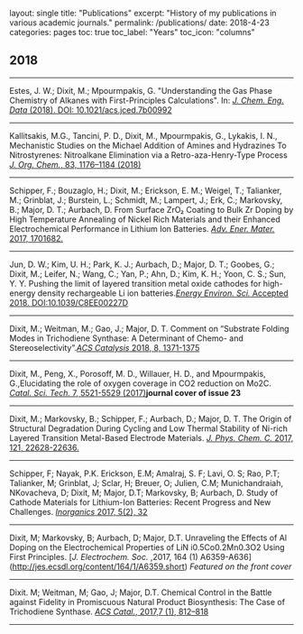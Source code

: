 
layout: single
title: "Publications"
excerpt: "History of my publications in various academic journals."
permalink: /publications/
date: 2018-4-23
categories: pages
toc: true
toc_label: "Years"
toc_icon: "columns"
## 2018
----------------------------------------------------------------------------------------------------------------------------
Estes, J. W.; Dixit, M.; Mpourmpakis, G. "Understanding the Gas Phase Chemistry of Alkanes with First-Principles Calculations". In: [*J. Chem. Eng. Data* (2018). DOI: 10.1021/acs.jced.7b00992](https://pubs.acs.org/doi/abs/10.1021/acs.jced.7b00992)

----------------------------------------------------------------------------------------------------------------------------
 Kallitsakis, M.G.,  Tancini, P. D., Dixit, M., Mpourmpakis, G., Lykakis, I. N., Mechanistic Studies on the Michael Addition of Amines and Hydrazines To Nitrostyrenes: Nitroalkane Elimination via a Retro-aza-Henry-Type Process [*J. Org. Chem.*, 83, 1176–1184 (2018)](https://pubs.acs.org/doi/abs/10.1021/acs.joc.7b02637)

----------------------------------------------------------------------------------------------------------------------------
Schipper, F.; Bouzaglo, H.; Dixit, M.; Erickson, E. M.; Weigel, T.; Talianker, M.; Grinblat, J.; Burstein, L.; Schmidt, M.; Lampert, J.; Erk, C.; Markovsky, B.; Major, D. T.; Aurbach, D. From Surface ZrO₂ Coating to Bulk Zr Doping by High Temperature Annealing of Nickel Rich Materials and their Enhanced Electrochemical Performance in Lithium Ion Batteries. [*Adv. Ener. Mater.* 2017, 1701682.](https://onlinelibrary.wiley.com/doi/abs/10.1002/aenm.201701682)
 
----------------------------------------------------------------------------------------------------------------------------
Jun, D. W.; Kim, U. H.; Park, K. J.; Aurbach, D.; Major, D. T.; Goobes, G.; Dixit, M.; Leifer, N.; Wang, C.; Yan, P.; Ahn, D.; Kim, K. H.; Yoon, C. S.; Sun, Y. Y. Pushing the limit of layered transition metal oxide cathodes for high-energy density rechargeable Li ion batteries.[*Energy Environ. Sci.* Accepted 2018. DOI:10.1039/C8EE00227D](http://pubs.rsc.org/en/content/articlelanding/2018/ee/c8ee00227d/unauth#!divAbstract)

----------------------------------------------------------------------------------------------------------------------------
Dixit, M.; Weitman, M.; Gao, J.; Major, D. T. Comment on “Substrate Folding Modes in Trichodiene Synthase: A Determinant of Chemo- and Stereoselectivity”.[*ACS Catalysis* 2018, 8, 1371-1375](https://pubs.acs.org/doi/abs/10.1021/acscatal.7b02823)

----------------------------------------------------------------------------------------------------------------------------
Dixit, M., Peng, X., Porosoff, M. D., Willauer, H. D., and Mpourmpakis, G.,Elucidating the role of oxygen coverage in CO2 reduction on Mo2C. [*Catal. Sci. Tech.* 7, 5521-5529 (2017)](http://pubs.rsc.org/-/content/articlelanding/2017/cy/c7cy01810j/unauth#!divAbstract)**journal cover of issue 23**

----------------------------------------------------------------------------------------------------------------------------
Dixit, M.; Markovsky, B.; Schipper, F.; Aurbach, D.; Major, D. T. The Origin of Structural Degradation During Cycling and Low Thermal Stability of Ni-rich Layered Transition Metal-Based Electrode Materials. [*J. Phys. Chem. C.* 2017, 121, 22628-22636.](https://pubs.acs.org/doi/abs/10.1021/acs.jpcc.7b06122)

----------------------------------------------------------------------------------------------------------------------------

Schipper, F; Nayak, P.K. Erickson, E.M; Amalraj, S. F; Lavi, O. S; Rao, P.T; Talianker, M; Grinblat, J; Sclar, H; Breuer, O; Julien, C.M; Munichandraiah, NKovacheva, D; Dixit, M; Major, D.T; Markovsky, B; Aurbach, D. Study of Cathode Materials for Lithium-Ion Batteries: Recent Progress and New Challenges. [*Inorganics* 2017, 5(2), 32](http://www.mdpi.com/2304-6740/5/2/32/htm) 

-------------------------------------------------------------------------------------------------------------------------------
Dixit, M; Markovsky, B; Aurbach, D; Major, D.T. Unraveling the Effects of Al Doping on the Electrochemical Properties of LiN i0.5Co0.2Mn0.3O2 Using First Principles. [*J. Electrochem. Soc.* ,2017, 164 (1) A6359-A636] (http://jes.ecsdl.org/content/164/1/A6359.short) *Featured on the front cover*

-------------------------------------------------------------------------------------------------------------------------------
Dixit. M; Weitman, M; Gao, J; Major, D.T. Chemical Control in the Battle against Fidelity in
Promiscuous Natural Product Biosynthesis: The Case of Trichodiene Synthase. [*ACS Catal.*, 2017,7 (1), 812–818](https://pubs.acs.org/doi/abs/10.1021/acscatal.6b02584) 

---------------------------------------------------------------------------------------------------------------------------------

